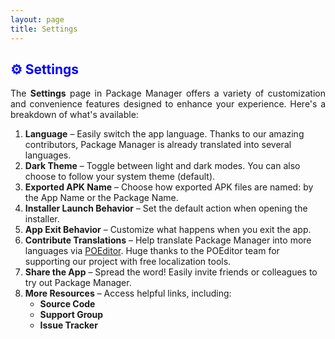 ```yaml
---
layout: page
title: Settings
---
```


<style>
    tab1 { padding-left: 4em; }
</style>

<h2 style="color: blue">⚙️ Settings</h2>

<p style="text-align: justify;">
    The <strong>Settings</strong> page in Package Manager offers a variety of customization and convenience features designed to enhance your experience. Here's a breakdown of what's available:
</p>

<ol>
    <li><strong>Language</strong> – Easily switch the app language. Thanks to our amazing contributors, Package Manager is already translated into several languages.</li>
    <li><strong>Dark Theme</strong> – Toggle between light and dark modes. You can also choose to follow your system theme (default).</li>
    <li><strong>Exported APK Name</strong> – Choose how exported APK files are named: by the App Name or the Package Name.</li>
    <li><strong>Installer Launch Behavior</strong> – Set the default action when opening the installer.</li>
    <li><strong>App Exit Behavior</strong> – Customize what happens when you exit the app.</li>
    <li><strong>Contribute Translations</strong> – Help translate Package Manager into more languages via <a href="https://poeditor.com/join/project?hash=0CitpyI1Oc" target="_blank">POEditor</a>. Huge thanks to the POEditor team for supporting our project with free localization tools.</li>
    <li><strong>Share the App</strong> – Spread the word! Easily invite friends or colleagues to try out Package Manager.</li>
    <li><strong>More Resources</strong> – Access helpful links, including:
        <ul>
            <li><strong>Source Code</strong></li>
            <li><strong>Support Group</strong></li>
            <li><strong>Issue Tracker</strong></li>
        </ul>
    </li>
</ol>
